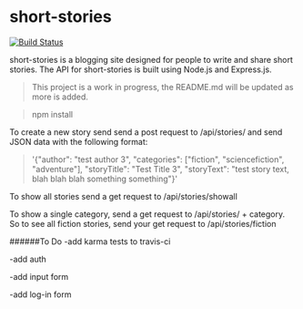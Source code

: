 # short-stories
[![Build Status](https://travis-ci.org/mrbgit/short-stories.svg)](https://travis-ci.org/mrbgit/short-stories)

short-stories is a blogging site designed for people to write and share short stories. The API for short-stories is built using Node.js and Express.js.

>This project is a work in progress, the README.md will be updated as more is added.

>npm install

To create a new story send send a post request to /api/stories/ and send JSON data with the following format:

>'{"author": "test author 3", "categories": ["fiction", "sciencefiction", "adventure"], "storyTitle": "Test Title 3", "storyText": "test story text, blah blah blah something something"}'

To show all stories send a get request to /api/stories/showall

To show a single category, send a get request to /api/stories/ + category. So to see all fiction stories, send your get request to /api/stories/fiction

######To Do
-add karma tests to travis-ci

-add auth

-add input form

-add log-in form
